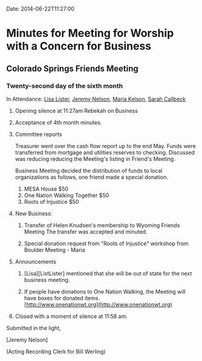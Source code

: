 Date: 2014-06-22T11:27:00

[JeremyNelson]: /Friends/JeremyNelson
[LisaLister]: /Friends/LisaLister
[MariaKelson]: /Friends/MariaMelendez
[SarahCallbeck]: /Friends/SarahCallbeck

# Minutes for Meeting for Worship with a Concern for Business
## Colorado Springs Friends Meeting

### Twenty-second day of the sixth month

In Attendance: [Lisa Lister][LisaLister],  [Jeremy Nelson][JeremyNelson], 
[Maria Kelson][MariaKelson], [Sarah Callbeck][SarahCallbeck]

1.  Opening silence at 11:27am 
    Rebekah on Business

1.  Acceptance of 4th month minutes.

1.  Committee reports

    Treasurer went over the cash flow report up to the end May. Funds were 
    transferred from mortgage and utilities reserves to checking. Discussed was
    reducing reducing the Meeting's listing in Friend's Meeting.

    Business Meeting decided the distribution of funds to local organizations as
    follows, one friend made a special donation.

    1.  MESA House $50
    1.  One Nation Walking Together $50
    1.  Roots of Injustice $50
     

1.  New Business:

    1.  Transfer of Helen Knudsen's membership to Wyoming Friends Meeting
        The transfer was accepted and minuted.

    1.  Special donation request from "Roots of Injustice" workshop from 
        Boulder Meeting - Maria 

1.  Announcements

    1.  [Lisa][ListLister] mentioned that she will be out of state for the 
        next business meeting.

    1.  If people have donations to One Nation Walking, the Meeting will have 
        boxes for donated items.  
        [http://www.onenationwt.org](http://www.onenationwt.org) 

1.  Closed with a moment of silence at 11:58 am.   

Submitted in the light,

[Jeremy Nelson]

(Acting Recording Clerk for Bill Werling)
